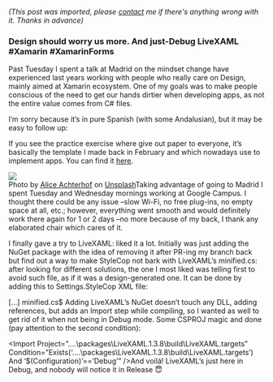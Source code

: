 *(This post was imported, please [contact](/#/contact) me if there's anything wrong with it. Thanks in advance)*
  
### Design should worry us more. And just-Debug LiveXAML #Xamarin #XamarinForms

Past Tuesday I spent a talk at Madrid on the mindset change have experienced last years working with people who really care on Design, mainly aimed at Xamarin ecosystem. One of my goals was to make people conscious of the need to get our hands dirtier when developing apps, as not the entire value comes from C# files.

I’m sorry because it’s in pure Spanish (with some Andalusian), but it may be easy to follow up:

If you see the practice exercise where give out paper to everyone, it’s basically the template I made back in February and which nowadays use to implement apps. You can find it [here](/#/app-screen-creation-template).

![](https://cdn-images-1.medium.com/max/800/1*_Kh8TzABRb5lAqAz69Ftnw.jpeg)  
Photo by [Alice Achterhof](https://unsplash.com/photos/FwF_fKj5tBo?utm_source=unsplash&amp;utm_medium=referral&amp;utm_content=creditCopyText) on [Unsplash](https://unsplash.com/?utm_source=unsplash&amp;utm_medium=referral&amp;utm_content=creditCopyText)Taking advantage of going to Madrid I spent Tuesday and Wednesday mornings working at Google Campus. I thought there could be any issue –slow Wi-Fi, no free plug-ins, no empty space at all, etc.; however, everything went smooth and would definitely work there again for 1 or 2 days –no more because of my back, I thank any elaborated chair which cares of it.

I finally gave a try to LiveXAML: liked it a lot. Initially was just adding the NuGet package with the idea of removing it after PR-ing my branch back but find out a way to make StyleCop not bark with LiveXAML’s minified.cs: after looking for different solutions, the one I most liked was telling first to avoid such file, as if it was a design-generated one. It can be done by adding this to Settings.StyleCop XML file:

<Parsers>  
 <Parser ParserId=”StyleCop.CSharp.CsParser”>  
 <ParserSettings>  
 <CollectionProperty Name=”GeneratedFileFilters”>  
 [...]  
 <!-— Avoid LiveXAML’s minified.cs too -->  
 <Value>minified.cs$</Value>  
 </CollectionProperty>  
 </ParserSettings>  
 </Parser>  
</Parsers>Adding LiveXAML’s NuGet doesn’t touch any DLL, adding references, but adds an Import step while compiling, so I wanted as well to get rid of it when not being in Debug mode. Some CSPROJ magic and done (pay attention to the second condition):

<Import Project=”..\..\packages\LiveXAML.1.3.8\build\LiveXAML.targets” Condition=”Exists(‘..\..\packages\LiveXAML.1.3.8\build\LiveXAML.targets’) And ‘$(Configuration)’==’Debug’” />And voilá! LiveXAML’s just here in Debug, and nobody will notice it in Release 😇